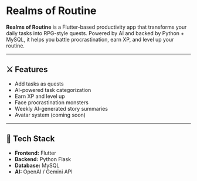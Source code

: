 #  Realms of Routine  

**Realms of Routine** is a Flutter-based productivity app that transforms your daily tasks into RPG-style quests. Powered by AI and backed by Python + MySQL, it helps you battle procrastination, earn XP, and level up your routine.

---

## ⚔️ Features

- Add tasks as quests  
- AI-powered task categorization  
- Earn XP and level up  
- Face procrastination monsters  
- Weekly AI-generated story summaries  
- Avatar system (coming soon)

---

## 🧰 Tech Stack

- **Frontend:** Flutter  
- **Backend:** Python Flask  
- **Database:** MySQL  
- **AI:** OpenAI / Gemini API  
